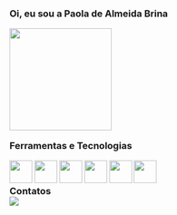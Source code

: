 <h3> Oi, eu sou a Paola de Almeida Brina 
  
<p />
  
<div>
<img loading="lazy" height="180em" src="https://github-readme-stats.vercel.app/api?username=PaolaBrina&theme=cobalt&show_icons=true"/>
<div>

<p />
Ferramentas e Tecnologias
<div>
<img src="https://cdn.jsdelivr.net/gh/devicons/devicon/icons/git/git-original.svg" width='40'/>
<img src="https://cdn.jsdelivr.net/gh/devicons/devicon/icons/github/github-original.svg" width='40'/>
<img src="https://cdn.jsdelivr.net/gh/devicons/devicon/icons/linkedin/linkedin-original.svg" width='40'/>
<img src="https://cdn.jsdelivr.net/gh/devicons/devicon/icons/cplusplus/cplusplus-plain.svg" width='40'/>
<img src="https://cdn.jsdelivr.net/gh/devicons/devicon/icons/arduino/arduino-plain-wordmark.svg" width='40'/>
<img src="https://cdn.jsdelivr.net/gh/devicons/devicon/icons/python/python-original.svg" width='40'/>
<div>
Contatos
<div>
<a href="https://www.linkedin.com/in/Paola-de-Almeida-Brina" target="_blank"><img loading="lazy"
src="https://img.shields.io/badge/-LinkedIn-%230077B5?style=for-the-badge&logo=linkedin&logoColor=white"
target="_blank"></a>
</div>
